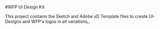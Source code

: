 #WFP UI Design Kit

This project contains the Sketch and Adobe xD Template files to create UI-Designs and WFP's logos in all variations,.